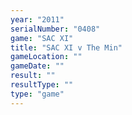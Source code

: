 ```yaml
---
year: "2011"
serialNumber: "0408" 
game: "SAC XI"
title: "SAC XI v The Min"
gameLocation: ""
gameDate: ""
result: ""
resultType: ""
type: "game"
---
```

